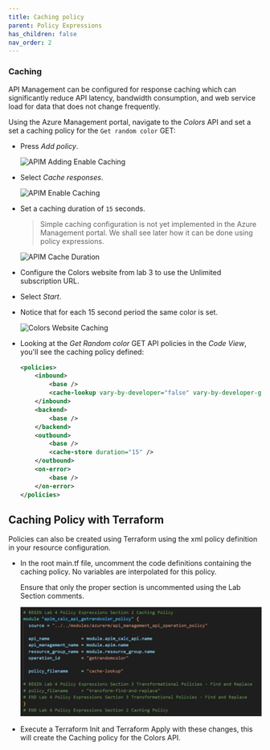 ```yaml
---
title: Caching policy
parent: Policy Expressions
has_children: false
nav_order: 2
---
```



### Caching

API Management can be configured for response caching which can significantly reduce API latency, bandwidth consumption, and web service load for data that does not change frequently.

Using the Azure Management portal, navigate to the *Colors* API and set a set a caching policy for the `Get random color` GET:
  - Press *Add policy*.

    ![APIM Adding Enable Caching](../../assets/images/apim-enable-caching-1.png)

  - Select *Cache responses*.

    ![APIM Enable Caching](../../assets/images/apim-enable-caching-2.png)

  - Set a caching duration of `15` seconds.
    > Simple caching configuration is not yet implemented in the Azure Management portal. We shall see later how it can be done using policy expressions.

    ![APIM Cache Duration](../../assets/images/apim-enable-caching-3.png)

- Configure the Colors website from lab 3 to use the Unlimited subscription URL.
- Select *Start*.
- Notice that for each 15 second period the same color is set.

  ![Colors Website Caching](../../assets/images/color-website-caching.png)

- Looking at the *Get Random color* GET API policies in the *Code View*, you'll see the caching policy defined:

  ```xml
  <policies>
      <inbound>
          <base />
          <cache-lookup vary-by-developer="false" vary-by-developer-groups="false" allow-private-response-caching="false" must-revalidate="false" downstream-caching-type="none" />
      </inbound>
      <backend>
          <base />
      </backend>
      <outbound>
          <base />
          <cache-store duration="15" />
      </outbound>
      <on-error>
          <base />
      </on-error>
  </policies>
  ```

## Caching Policy with Terraform

Policies can also be created using Terraform using the xml policy definition in your resource configuration.

- In the root main.tf file, uncomment the code definitions containing the caching policy. No variables are interpolated for this policy.
  
  Ensure that only the proper section is uncommented using the Lab Section comments.

  ![Terraform APIM Calc API Open API Spec](../../assets/images/tf-module-4-add-caching-policy-colors-api.png)
  
- Execute a Terraform Init and Terraform Apply with these changes, this will create the Caching policy for the Colors API.